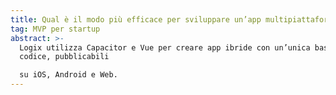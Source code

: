 ```yaml
---
title: Qual è il modo più efficace per sviluppare un’app multipiattaforma?
tag: MVP per startup
abstract: >-
  Logix utilizza Capacitor e Vue per creare app ibride con un’unica base di
  codice, pubblicabili

  su iOS, Android e Web.
---
```

